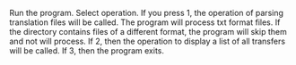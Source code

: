 Run the program.
Select operation.
If you press 1, the operation of parsing translation files will be called.
The program will process txt format files.
If the directory contains files of a different format, the program will skip them and not
will process.
If 2, then the operation to display a list of all transfers will be called.
If 3, then the program exits.
